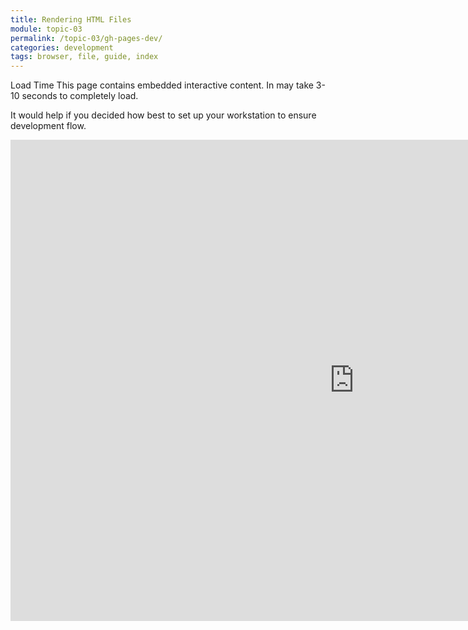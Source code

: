 ```yaml
---
title: Rendering HTML Files
module: topic-03
permalink: /topic-03/gh-pages-dev/
categories: development
tags: browser, file, guide, index
---
```


<div class="divider-heading"></div>


<span class="label label-warning">Load Time</span> This page contains embedded interactive content. In may take 3-10 seconds to completely load.

It would help if you decided how best to set up your workstation to ensure development flow.


<iframe src="https://montana-media-arts.github.io/webDesignFall2023/hp5/GitHubPages2.html?embed=true" width="1099" height="770" frameborder="0" allowfullscreen="allowfullscreen"></iframe>
<!---
<iframe src="https://umontanamediaarts.com/MART341/wp-admin/admin-ajax.php?action=h5p_embed&id=18" width="877" height="785" frameborder="0" allowfullscreen="allowfullscreen"></iframe><script src="https://umontanamediaarts.com/MART341/wp-content/plugins/h5p/h5p-php-library/js/h5p-resizer.js" charset="UTF-8"></script>
<a href="https://umontanamediaarts.com/MART341/wp-admin/admin-ajax.php?action=h5p_embed&id=18" class="btn btn-default btn-xs" target="_blank">View Larger</a>
--->
